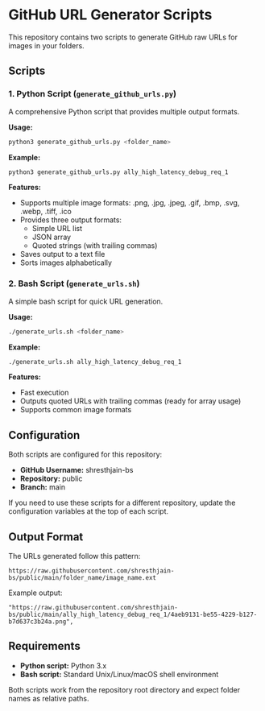 # GitHub URL Generator Scripts

This repository contains two scripts to generate GitHub raw URLs for images in your folders.

## Scripts

### 1. Python Script (`generate_github_urls.py`)

A comprehensive Python script that provides multiple output formats.

**Usage:**
```bash
python3 generate_github_urls.py <folder_name>
```

**Example:**
```bash
python3 generate_github_urls.py ally_high_latency_debug_req_1
```

**Features:**
- Supports multiple image formats: .png, .jpg, .jpeg, .gif, .bmp, .svg, .webp, .tiff, .ico
- Provides three output formats:
  - Simple URL list
  - JSON array
  - Quoted strings (with trailing commas)
- Saves output to a text file
- Sorts images alphabetically

### 2. Bash Script (`generate_urls.sh`)

A simple bash script for quick URL generation.

**Usage:**
```bash
./generate_urls.sh <folder_name>
```

**Example:**
```bash
./generate_urls.sh ally_high_latency_debug_req_1
```

**Features:**
- Fast execution
- Outputs quoted URLs with trailing commas (ready for array usage)
- Supports common image formats

## Configuration

Both scripts are configured for this repository:
- **GitHub Username:** shresthjain-bs
- **Repository:** public
- **Branch:** main

If you need to use these scripts for a different repository, update the configuration variables at the top of each script.

## Output Format

The URLs generated follow this pattern:
```
https://raw.githubusercontent.com/shresthjain-bs/public/main/folder_name/image_name.ext
```

Example output:
```
"https://raw.githubusercontent.com/shresthjain-bs/public/main/ally_high_latency_debug_req_1/4aeb9131-be55-4229-b127-b7d637c3b24a.png",
```

## Requirements

- **Python script:** Python 3.x
- **Bash script:** Standard Unix/Linux/macOS shell environment

Both scripts work from the repository root directory and expect folder names as relative paths.
